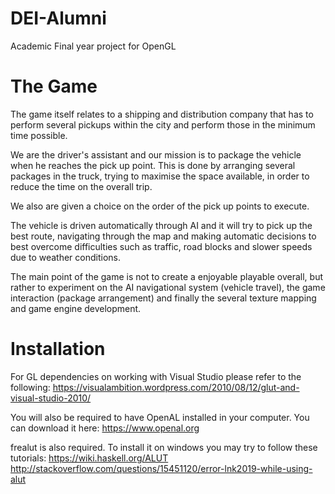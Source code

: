# DEI-Alumni
Academic Final year project for OpenGL

# The Game

The game itself relates to a shipping and distribution company that has to perform several pickups within the city and perform those in the minimum time possible.

We are the driver's assistant and our mission is to package the vehicle when he reaches the pick up point. This is done by arranging several packages in the truck, trying to maximise the space available, in order to reduce the time on the overall trip.

We also are given a choice on the order of the pick up points to execute.

The vehicle is driven automatically through AI and it will try to pick up the best route, navigating through the map and making automatic decisions to best overcome difficulties such as traffic, road blocks and slower speeds due to weather conditions.

The main point of the game is not to create a enjoyable playable overall, but rather to experiment on the AI navigational system (vehicle travel), the game interaction (package arrangement) and finally the several texture mapping and game engine development.

# Installation

For GL dependencies on working with Visual Studio please refer to the following:
https://visualambition.wordpress.com/2010/08/12/glut-and-visual-studio-2010/

You will also be required to have OpenAL installed in your computer. You can download it here:
https://www.openal.org

frealut is also required. To install it on windows you may try to follow these tutorials:
https://wiki.haskell.org/ALUT
http://stackoverflow.com/questions/15451120/error-lnk2019-while-using-alut